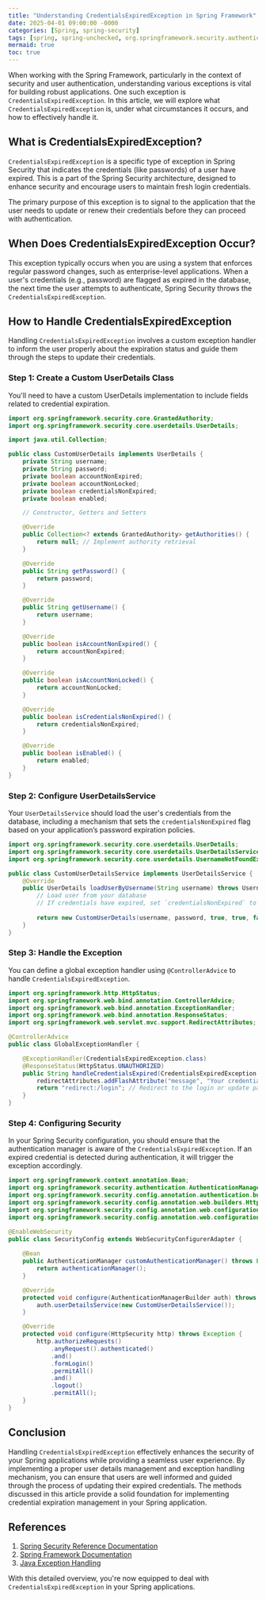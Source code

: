 ```yaml
---
title: "Understanding CredentialsExpiredException in Spring Framework"
date: 2025-04-01 09:00:00 -0000
categories: [Spring, spring-security]
tags: [spring, spring-unchecked, org.springframework.security.authentication]
mermaid: true
toc: true
---
```



When working with the Spring Framework, particularly in the context of security and user authentication, understanding various exceptions is vital for building robust applications. One such exception is `CredentialsExpiredException`. In this article, we will explore what `CredentialsExpiredException` is, under what circumstances it occurs, and how to effectively handle it.

## What is CredentialsExpiredException?

`CredentialsExpiredException` is a specific type of exception in Spring Security that indicates the credentials (like passwords) of a user have expired. This is a part of the Spring Security architecture, designed to enhance security and encourage users to maintain fresh login credentials.

The primary purpose of this exception is to signal to the application that the user needs to update or renew their credentials before they can proceed with authentication.

## When Does CredentialsExpiredException Occur?

This exception typically occurs when you are using a system that enforces regular password changes, such as enterprise-level applications. When a user's credentials (e.g., password) are flagged as expired in the database, the next time the user attempts to authenticate, Spring Security throws the `CredentialsExpiredException`.

## How to Handle CredentialsExpiredException

Handling `CredentialsExpiredException` involves a custom exception handler to inform the user properly about the expiration status and guide them through the steps to update their credentials.

### Step 1: Create a Custom UserDetails Class

You'll need to have a custom UserDetails implementation to include fields related to credential expiration.

```java
import org.springframework.security.core.GrantedAuthority;
import org.springframework.security.core.userdetails.UserDetails;

import java.util.Collection;

public class CustomUserDetails implements UserDetails {
    private String username;
    private String password;
    private boolean accountNonExpired;
    private boolean accountNonLocked;
    private boolean credentialsNonExpired;
    private boolean enabled;

    // Constructor, Getters and Setters

    @Override
    public Collection<? extends GrantedAuthority> getAuthorities() {
        return null; // Implement authority retrieval
    }

    @Override
    public String getPassword() {
        return password;
    }

    @Override
    public String getUsername() {
        return username;
    }

    @Override
    public boolean isAccountNonExpired() {
        return accountNonExpired;
    }

    @Override
    public boolean isAccountNonLocked() {
        return accountNonLocked;
    }

    @Override
    public boolean isCredentialsNonExpired() {
        return credentialsNonExpired;
    }

    @Override
    public boolean isEnabled() {
        return enabled;
    }
}
```

### Step 2: Configure UserDetailsService

Your `UserDetailsService` should load the user's credentials from the database, including a mechanism that sets the `credentialsNonExpired` flag based on your application’s password expiration policies.

```java
import org.springframework.security.core.userdetails.UserDetails;
import org.springframework.security.core.userdetails.UserDetailsService;
import org.springframework.security.core.userdetails.UsernameNotFoundException;

public class CustomUserDetailsService implements UserDetailsService {
    @Override
    public UserDetails loadUserByUsername(String username) throws UsernameNotFoundException {
        // Load user from your database
        // If credentials have expired, set `credentialsNonExpired` to false.
        
        return new CustomUserDetails(username, password, true, true, false, true);
    }
}
```

### Step 3: Handle the Exception

You can define a global exception handler using `@ControllerAdvice` to handle `CredentialsExpiredException`.

```java
import org.springframework.http.HttpStatus;
import org.springframework.web.bind.annotation.ControllerAdvice;
import org.springframework.web.bind.annotation.ExceptionHandler;
import org.springframework.web.bind.annotation.ResponseStatus;
import org.springframework.web.servlet.mvc.support.RedirectAttributes;

@ControllerAdvice
public class GlobalExceptionHandler {

    @ExceptionHandler(CredentialsExpiredException.class)
    @ResponseStatus(HttpStatus.UNAUTHORIZED)
    public String handleCredentialsExpired(CredentialsExpiredException exception, RedirectAttributes redirectAttributes) {
        redirectAttributes.addFlashAttribute("message", "Your credentials have expired. Please update your password.");
        return "redirect:/login"; // Redirect to the login or update password page
    }
}
```

### Step 4: Configuring Security

In your Spring Security configuration, you should ensure that the authentication manager is aware of the `CredentialsExpiredException`. If an expired credential is detected during authentication, it will trigger the exception accordingly.

```java
import org.springframework.context.annotation.Bean;
import org.springframework.security.authentication.AuthenticationManager;
import org.springframework.security.config.annotation.authentication.builders.AuthenticationManagerBuilder;
import org.springframework.security.config.annotation.web.builders.HttpSecurity;
import org.springframework.security.config.annotation.web.configuration.EnableWebSecurity;
import org.springframework.security.config.annotation.web.configuration.WebSecurityConfigurerAdapter;

@EnableWebSecurity
public class SecurityConfig extends WebSecurityConfigurerAdapter {
    
    @Bean
    public AuthenticationManager customAuthenticationManager() throws Exception {
        return authenticationManager();
    }

    @Override
    protected void configure(AuthenticationManagerBuilder auth) throws Exception {
        auth.userDetailsService(new CustomUserDetailsService());
    }

    @Override
    protected void configure(HttpSecurity http) throws Exception {
        http.authorizeRequests()
            .anyRequest().authenticated()
            .and()
            .formLogin()
            .permitAll()
            .and()
            .logout()
            .permitAll();
    }
}
```

## Conclusion

Handling `CredentialsExpiredException` effectively enhances the security of your Spring applications while providing a seamless user experience. By implementing a proper user details management and exception handling mechanism, you can ensure that users are well informed and guided through the process of updating their expired credentials. The methods discussed in this article provide a solid foundation for implementing credential expiration management in your Spring application.

## References

1. [Spring Security Reference Documentation](https://docs.spring.io/spring-security/site/docs/current/reference/html5/)
2. [Spring Framework Documentation](https://docs.spring.io/spring-framework/docs/current/reference/html/web.html)
3. [Java Exception Handling](https://docs.oracle.com/javase/tutorial/java/jdk/tryresource/trywithresources.html)

With this detailed overview, you're now equipped to deal with `CredentialsExpiredException` in your Spring applications.